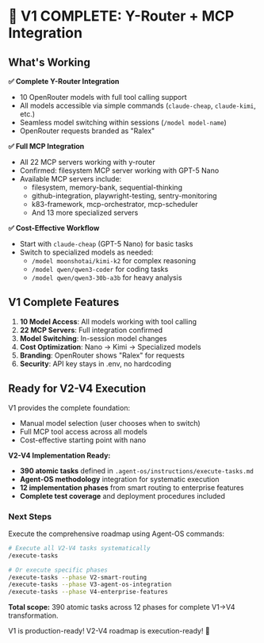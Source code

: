 # 🎉 V1 COMPLETE: Y-Router + MCP Integration

## What's Working

**✅ Complete Y-Router Integration**
- 10 OpenRouter models with full tool calling support
- All models accessible via simple commands (`claude-cheap`, `claude-kimi`, etc.)
- Seamless model switching within sessions (`/model model-name`)
- OpenRouter requests branded as "Ralex"

**✅ Full MCP Integration** 
- All 22 MCP servers working with y-router
- Confirmed: filesystem MCP server working with GPT-5 Nano
- Available MCP servers include:
  - filesystem, memory-bank, sequential-thinking
  - github-integration, playwright-testing, sentry-monitoring
  - k83-framework, mcp-orchestrator, mcp-scheduler
  - And 13 more specialized servers

**✅ Cost-Effective Workflow**
- Start with `claude-cheap` (GPT-5 Nano) for basic tasks
- Switch to specialized models as needed:
  - `/model moonshotai/kimi-k2` for complex reasoning
  - `/model qwen/qwen3-coder` for coding tasks  
  - `/model qwen/qwen3-30b-a3b` for heavy analysis

## V1 Complete Features

1. **10 Model Access**: All models working with tool calling
2. **22 MCP Servers**: Full integration confirmed
3. **Model Switching**: In-session model changes
4. **Cost Optimization**: Nano → Kimi → Specialized models  
5. **Branding**: OpenRouter shows "Ralex" for requests
6. **Security**: API key stays in .env, no hardcoding

## Ready for V2-V4 Execution

V1 provides the complete foundation:
- Manual model selection (user chooses when to switch)
- Full MCP tool access across all models
- Cost-effective starting point with nano

**V2-V4 Implementation Ready:**
- **390 atomic tasks** defined in `.agent-os/instructions/execute-tasks.md`
- **Agent-OS methodology** integration for systematic execution
- **12 implementation phases** from smart routing to enterprise features
- **Complete test coverage** and deployment procedures included

### Next Steps
Execute the comprehensive roadmap using Agent-OS commands:
```bash
# Execute all V2-V4 tasks systematically
/execute-tasks

# Or execute specific phases
/execute-tasks --phase V2-smart-routing
/execute-tasks --phase V3-agent-os-integration  
/execute-tasks --phase V4-enterprise-features
```

**Total scope:** 390 atomic tasks across 12 phases for complete V1→V4 transformation.

V1 is production-ready! V2-V4 roadmap is execution-ready! 🚀